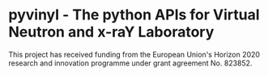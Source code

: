# pyvinyl - The python APIs for Virtual Neutron and x-raY Laboratory

This project has received funding from the European Union's Horizon 2020 research and innovation programme under grant agreement No. 823852.
